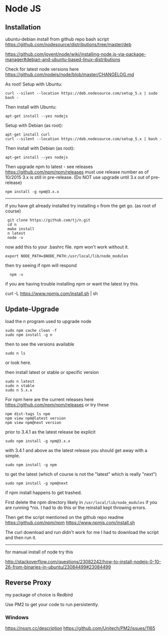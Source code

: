 # Node JS

## Installation

ubuntu-debian install from github repo bash script
https://github.com/nodesource/distributions/tree/master/deb

https://github.com/joyent/node/wiki/installing-node.js-via-package-manager#debian-and-ubuntu-based-linux-distributions

Check for latest node versions here
https://github.com/nodejs/node/blob/master/CHANGELOG.md

As root!  Setup with Ubuntu:

    curl --silent --location https://deb.nodesource.com/setup_5.x | sudo bash -

Then install with Ubuntu:

    apt-get install --yes nodejs

Setup with Debian (as root):

    apt-get install curl
    curl --silent --location https://deb.nodesource.com/setup_5.x | bash -

Then install with Debian (as root):

    apt-get install --yes nodejs

Then upgrade npm to latest - see releases
https://github.com/npm/npm/releases
must use release number as of 10/2015 3.x is still in pre-release.  (Do NOT use upgrade until 3.x out of pre-release)

    npm install -g npm@3.x.x

--------------

if you have git already installed try installing `n` from the get go.  (as root of course)

     git clone https://github.com/tj/n.git
     cd n
     make install
     n latest
     node -v

now add this to your .bashrc file.  npm won't work without it.

    export NODE_PATH=$NODE_PATH:/usr/local/lib/node_modules

then try seeing if npm will respond

      npm -v

if you are having trouble installing npm or want the latest try this.

curl -L https://www.npmjs.com/install.sh | sh



## Update-Upgrade

load the n program used to upgrade node

    sudo npm cache clean -f
    sudo npm install -g n
    
then to see the versions available
    
    sudo n ls

or look here.  

then install latest or stable or specific version    
    
    sudo n latest
    sudo n stable
    sudo n 5.x.x

For npm here are the current releases here https://github.com/npm/npm/releases or try these

    npm dist-tags ls npm
    npm view npm@latest version
    npm view npm@next version

prior to 3.4.1 as the latest release be explicit

    sudo npm install -g npm@3.x.x

with 3.4.1 and above as the latest release you should get away with a simple.

    sudo npm install -g npm

to get the latest (which of course is not the "latest" which is really "next")

    sudo npm install -g npm@next


if npm install happens to get trashed.

First delete the npm directory likely in ```/usr/local/lib/node_modules``` if you are running *nix.   I had to do this or the reinstall kept throwing errors.

Then get the script mentioned on the github repo readme
https://github.com/npm/npm
https://www.npmjs.com/install.sh

The curl download and run didn't work for me I had to download the script and then run it.

--------

for manual install of node try this

http://stackoverflow.com/questions/23082242/how-to-install-nodejs-0-10-26-from-binaries-in-ubuntu/23084499#23084499

## Reverse Proxy

my package of choice is Redbird

Use PM2 to get your code to run persistently.  

### Windows
https://nssm.cc/description
https://github.com/Unitech/PM2/issues/1165